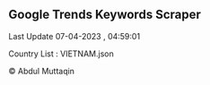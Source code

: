 

## Google Trends Keywords Scraper 
 
Last Update 07-04-2023 , 04:59:01

Country List :
VIETNAM.json



© Abdul Muttaqin 
